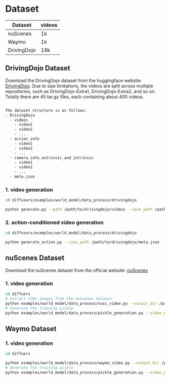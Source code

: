 # Dataset 

| Dataset      | videos |
|------------------|----------|
| nuScenes         | 1k     |
| Waymo            | 1k     |
| DrivingDojo      | 18k     |

## DrivingDojo Dataset

Download the DrivingDojo dataset from the huggingface website: [DrivingDojo](https://huggingface.co/datasets/Yuqi1997/DrivingDojo). Due to size limitations, the videos are split across multiple repositories, such as DrivingDojo-Extra1, DrivingDojo-Extra2, and so on.
Totally there are 45 tar.gz files, each containing about 400 videos. 

```bash

The dataset structure is as follows:
- DrivingDojo
  - videos
    - video1
    - video2
    - ...
  - action_info
    - video1
    - video2
    - ...
  - camera_info_extrinsic_and_intrinsic
    - video1
    - video2
    - ...
  - meta.json
```

### 1. video generation
```bash
cd diffusers/examples/world_model/data_process/drivingdojo

python generate.py --path /path/to/drivingdojo/videos --save_path /path/to/drivingdojo_all.pkl --min_frames 30
```

### 2. action-conditioned video generation
```bash
cd diffusers/examples/world_model/data_process/drivingdojo

python generate_action.py --json_path /path/to/drivingdojo/meta.json --root /path/to/drivingdojo --output_pkl /path/to/drivingdojo_all_action.pkl --min_frames 30
```

## nuScenes Dataset
Download the nuScenes dataset from the official website: [nuScenes](https://www.nuscenes.org/)

### 1. video generation
```bash
cd diffuers
# Extract 12Hz images from the nuScenes dataset
python examples/world_model/data_process/nusc_video.py --output_dir /path/to/extracted_videos
# Generate the training pickle
python examples/world_model/data_process/pickle_generation.py --video_path /path/to/extracted_videos --output_dir /path/to/pickle
```

## Waymo Dataset

### 1. video generation
```bash
cd diffuers

python examples/world_model/data_process/waymo_video.py --output_dir /path/to/extracted_videos
# Generate the training pickle
python examples/world_model/data_process/pickle_generation.py --video_path /path/to/extracted_videos --output_dir /path/to/pickle
```
